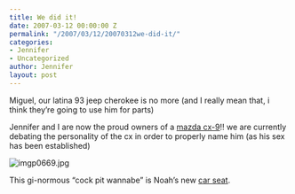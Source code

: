 ```yaml
---
title: We did it!
date: 2007-03-12 00:00:00 Z
permalink: "/2007/03/12/20070312we-did-it/"
categories:
- Jennifer
- Uncategorized
author: Jennifer
layout: post
---
```


Miguel, our latina 93 jeep cherokee is no more (and I really mean that, i think they&#8217;re going to use him for parts)

Jennifer and I are now the proud owners of a [mazda cx-9](http://www.mazdausa.com/MusaWeb/displayPage.action?pageParameter=modelsMain&vehicleCode=CX9 "mazda cx-9")!! we are currently debating the personality of the cx in order to properly name him (as his sex has been established)

<img id="image134" alt="imgp0669.jpg" src="/teamelam/assets/images/We-did-it/1173726187000-missing.jpg" />

This gi-normous &#8220;cock pit wannabe&#8221; is Noah&#8217;s new [car seat](http://www.flickr.com/photos/jenniferandJennifers_photos/ "car seat").
